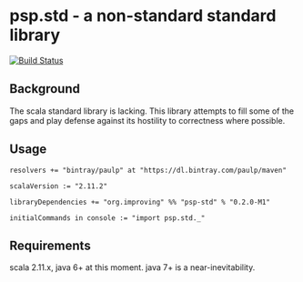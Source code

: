 psp.std - a non-standard standard library
=========================================

[![Build Status](https://travis-ci.org/paulp/psp-std.svg?branch=master)](https://travis-ci.org/paulp/psp-std)

Background
----------

The scala standard library is lacking. This library attempts to fill some of the gaps and play defense against its hostility to correctness where possible.

Usage
-----

    resolvers += "bintray/paulp" at "https://dl.bintray.com/paulp/maven"

    scalaVersion := "2.11.2"

    libraryDependencies += "org.improving" %% "psp-std" % "0.2.0-M1"

    initialCommands in console := "import psp.std._"

Requirements
------------

scala 2.11.x, java 6+ at this moment. java 7+ is a near-inevitability.
